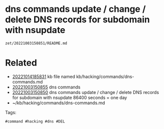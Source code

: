 # dns commands update / change / delete DNS records for subdomain with nsupdate

` zet/20221003150851/README.md `

# Related

- [20221014185831](/zet/20221014185831/README.md) kb file named kb/hacking/commands/dns-commands.md
- [20221003150855](/zet/20221003150855/README.md) dns commands
- [20221003150850](/zet/20221003150850/README.md) dns commands update / change / delete DNS records for subdomain with nsupdate 86400 seconds = one day
- ~/kb/hacking/commands/dns-commands.md

Tags:

    #command #hacking #dns #DEL
